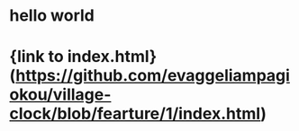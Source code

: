 # hello world
# {link to index.html}(https://github.com/evaggeliampagiokou/village-clock/blob/fearture/1/index.html)